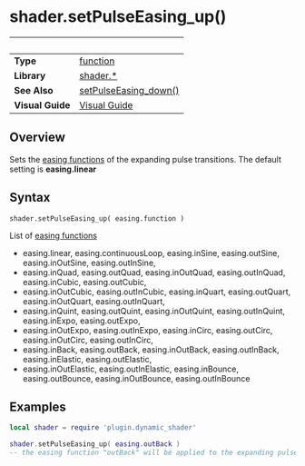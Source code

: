 # shader.setPulseEasing_up()

|                      | &nbsp; 
| -------------------- | ---------------------------------------------------------------
| __Type__             | [function](http://docs.coronalabs.com/api/type/Function.html)
| __Library__          | [shader.*](README.md)
| __See Also__        | [setPulseEasing_down()](setPulseEasing_down.markdown)
| __Visual Guide__     | [Visual Guide](http://dynamicshader.com/)


## Overview

Sets the [easing functions](https://docs.coronalabs.com/api/library/easing/index.html) of the expanding pulse transitions.
The default setting is __easing.linear__


## Syntax

	shader.setPulseEasing_up( easing.function )

List of [easing functions](https://docs.coronalabs.com/api/library/easing/index.html)
- easing.linear, easing.continuousLoop, easing.inSine, easing.outSine, easing.inOutSine, easing.outInSine, 
- easing.inQuad, easing.outQuad, easing.inOutQuad, easing.outInQuad, easing.inCubic, easing.outCubic, 
- easing.inOutCubic, easing.outInCubic, easing.inQuart, easing.outQuart, easing.inOutQuart, easing.outInQuart,
- easing.inQuint, easing.outQuint, easing.inOutQuint, easing.outInQuint, easing.inExpo, easing.outExpo, 
- easing.inOutExpo, easing.outInExpo, easing.inCirc, easing.outCirc, easing.inOutCirc, easing.outInCirc,
- easing.inBack, easing.outBack, easing.inOutBack, easing.outInBack, easing.inElastic, easing.outElastic, 
- easing.inOutElastic, easing.outInElastic, easing.inBounce, easing.outBounce, easing.inOutBounce, easing.outInBounce

## Examples

``````lua
local shader = require 'plugin.dynamic_shader'

shader.setPulseEasing_up( easing.outBack ) 
-- the easing function "outBack" will be applied to the expanding pulse transitions

``````
